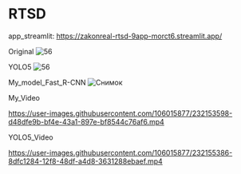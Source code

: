 # RTSD

app_streamlit: 
https://zakonreal-rtsd-9app-morct6.streamlit.app/

Original
![56](https://user-images.githubusercontent.com/106015877/232149851-d725de4e-1026-40d9-8d07-a2570e473660.jpg)

YOLO5
![56](https://user-images.githubusercontent.com/106015877/232149545-2d91e0e3-9d9e-4750-a055-1b2f560d2b25.jpg)

My_model_Fast_R-CNN
![Снимок](https://user-images.githubusercontent.com/106015877/232149937-c46d96e9-44e1-457c-8023-c14aa73eaa81.PNG)


My_Video

https://user-images.githubusercontent.com/106015877/232153598-d48dfe9b-bf4e-43a1-897e-bf8544c76af6.mp4



YOLO5_Video

https://user-images.githubusercontent.com/106015877/232155386-8dfc1284-12f8-48df-a4d8-3631288ebaef.mp4


